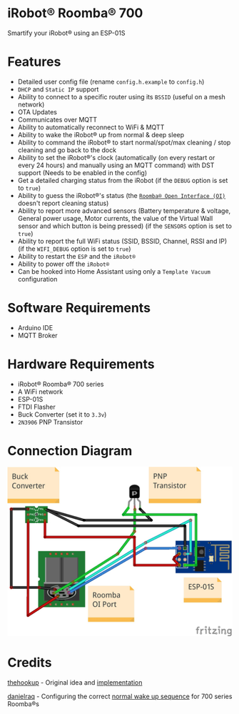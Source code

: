 # iRobot® Roomba® 700
Smartify your iRobot® using an ESP-01S

# Features
- Detailed user config file (rename `config.h.example` to `config.h`)
- `DHCP` and `Static IP` support
- Ability to connect to a specific router using its `BSSID` (useful on a mesh network)
- OTA Updates
- Communicates over MQTT
- Ability to automatically reconnect to WiFi & MQTT
- Ability to wake the iRobot® up from normal & deep sleep
- Ability to command the iRobot® to start normal/spot/max cleaning / stop cleaning and go back to the dock
- Ability to set the iRobot®'s clock (automatically (on every restart or every 24 hours) and manually using an MQTT command) with DST support (Needs to be enabled in the config)
- Get a detailed charging status from the iRobot (if the `DEBUG` option is set to `true`)
- Ability to guess the iRobot®'s status (the [`Roomba® Open Interface (OI)`](./iRobot%20Roomba%20600%20Open%20Interface%20Spec.pdf) doesn't report cleaning status)
- Ability to report more advanced sensors (Battery temperature & voltage, General power usage, Motor currents, the value of the Virtual Wall sensor and which button is being pressed) (if the `SENSORS` option is set to `true`)
- Ability to report the full WiFi status (SSID, BSSID, Channel, RSSI and IP) (if the `WIFI_DEBUG` option is set to `true`)
- Ability to restart the `ESP` and the `iRobot®`
- Ability to power off the `iRobot®`
- Can be hooked into Home Assistant using only a `Template Vacuum` configuration

# Software Requirements
- Arduino IDE
- MQTT Broker

# Hardware Requirements
- iRobot® Roomba® 700 series
- A WiFi network
- ESP-01S
- FTDI Flasher
- Buck Converter (set it to `3.3v`)
- `2N3906` PNP Transistor

# Connection Diagram
![Connection Diagram](./connection-diagram.jpg)

# Credits
[thehookup](https://github.com/thehookup) - Original idea and [implementation](https://github.com/thehookup/MQTT-Roomba-ESP01)

[danielraq](https://github.com/danielraq) - Configuring the correct [normal wake up sequence](https://github.com/thehookup/MQTT-Roomba-ESP01/pull/3) for 700 series Roomba®s
